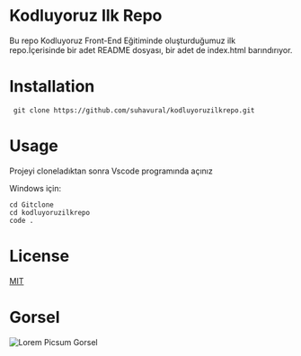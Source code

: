 # Kodluyoruz Ilk Repo
Bu repo Kodluyoruz Front-End Eğitiminde oluşturduğumuz ilk repo.İçerisinde bir adet README dosyası, bir adet de index.html barındırıyor.

# Installation
```
 git clone https://github.com/suhavural/kodluyoruzilkrepo.git 
```
# Usage
Projeyi cloneladıktan sonra Vscode programında açınız

Windows için:
```
cd Gitclone
cd kodluyoruzilkrepo
code .
```

# License

[MIT](https://choosealicense.com/)






# Gorsel
![Lorem Picsum Gorsel](https://picsum.photos/200/300)
